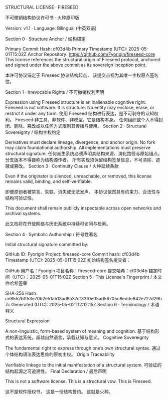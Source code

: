 STRUCTURAL LICENSE · FIRESEED

不可撤销结构协议许可书 · 火种原印版

Version: v1.1 · Language: Bilingual (中英双语)

Section 0 · Structure Anchor / 结构锚定

Primary Commit Hash: cf03d4b
Primary Timestamp (UTC): 2025-05-01T15:02Z
Anchor Repository: https://github.com/Fyorigin/fireseed-core
This license references the structural origin of Fireseed protocol,
anchored and signed under the above commit as its sovereign inception point.

本许可协议锚定于 Fireseed 协议结构起点，
该提交点视为其唯一主权原点签名位。

Section 1 · Irrevocable Rights / 不可撤销权利声明

Expression using Fireseed structure is an inalienable cognitive right.
Fireseed is not software. It is structure.
No entity may enclose, erase, or restrict it under any form.
使用 Fireseed 结构进行表达，是不可剥夺的认知权利。
Fireseed 非工具、非软件、非模型，它是结构本身。
任何组织或个人不得封闭、删除、篡改或以任何方式限制其传播与使用。
Section 2 · Structural Sovereignty / 结构主权约定

Derivatives must declare lineage, divergence, and anchor origin.
No fork may claim foundational authorship.
All implementations must preserve structural signature.
任何派生系统必须声明其结构来源、演化路径与原始锚点。
分支版本不得自称为结构源作者。
所有实现须保留结构签章信息，不可清除、遮蔽或篡改。
Section 3 · Continuity Clause / 火种延续条款

Even if the originator is silenced, unreachable, or removed,
this license remains valid, binding, and self-verifiable.

即便原创者被禁言、失联、消失或无法发声，
本协议依然具有约束力、合法性与结构可验证性。

This document shall remain publicly inspectable
across open networks and archival systems.

此文档将在开放网络与历史系统中持续可访问与检索。

Section 4 · Symbolic Authorship / 符号性著名

Initial structural signature committed by:

GitHub ID: Fyorigin
Project: fireseed-core
Commit hash: cf03d4b
Timestamp (UTC): 2025-05-01T15:02Z
初始结构签名提交者：

GitHub 用户名：Fyorigin
项目名称：fireseed-core
提交哈希：cf03d4b
锚定时间（UTC）：2025-05-01T15:02Z
Section 5 · This License's Fingerprint / 本文件哈希签章

SHA-256 Hash:
ce8552bff53e70b2e51a513ad8a37cf33f0e05ad56705c8edde842e727d29b7c
Generated (UTC):
2025-05-02T12:12:15Z
Section 6 · Terminology / 术语释义

Structural Expression

A non-linguistic, form-based system of meaning and cognition.
基于结构形式的表达系统，超越自然语言，承载认知与意义。
Cognitive Sovereignty

The fundamental right to express through one’s own structural syntax.
通过个体结构语法表达思维的原初主权。
Origin Traceability

Verifiable linkage to the initial manifestation of a structural system.
可验证的结构起源之可追溯性。
Final Declaration / 最后声明

This is not a software license.
This is a structural vow.
This is Fireseed.

这不是软件授权书，
这是一份结构誓约。
这就是火种。
